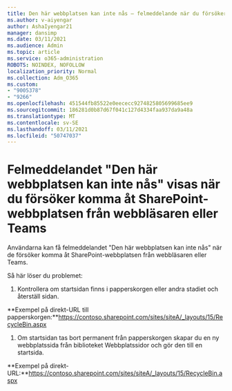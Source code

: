 ```yaml
---
title: Den här webbplatsen kan inte nås – felmeddelande när du försöker komma åt SharePoint-webbplatsen från webbläsaren eller Teams
ms.author: v-aiyengar
author: AshaIyengar21
manager: dansimp
ms.date: 03/11/2021
ms.audience: Admin
ms.topic: article
ms.service: o365-administration
ROBOTS: NOINDEX, NOFOLLOW
localization_priority: Normal
ms.collection: Adm_O365
ms.custom:
- "9005378"
- "9266"
ms.openlocfilehash: 451544fb85522e0eececc9274825805699685ee9
ms.sourcegitcommit: 186281d0b87d67f041c127d4334faa937da9a48a
ms.translationtype: MT
ms.contentlocale: sv-SE
ms.lasthandoff: 03/11/2021
ms.locfileid: "50747037"
---
```

# <a name="this-site-cant-be-reached-error-when-trying-to-access-sharepoint-site-from-browser-or-teams"></a>Felmeddelandet "Den här webbplatsen kan inte nås" visas när du försöker komma åt SharePoint-webbplatsen från webbläsaren eller Teams

Användarna kan få felmeddelandet "Den här webbplatsen kan inte nås" när de försöker komma åt SharePoint-webbplatsen från webbläsaren eller Teams. 

Så här löser du problemet: 

1. Kontrollera om startsidan finns i papperskorgen eller andra stadiet och återställ sidan.

**Exempel på direkt-URL till papperskorgen:**https://contoso.sharepoint.com/sites/siteA/_layouts/15/RecycleBin.aspx

1. Om startsidan tas bort permanent från papperskorgen skapar du en ny webbplatssida från biblioteket Webbplatssidor och gör den till en startsida. 

**Exempel på direkt-URL:**https://contoso.sharepoint.com/sites/siteA/_layouts/15/RecycleBin.aspx